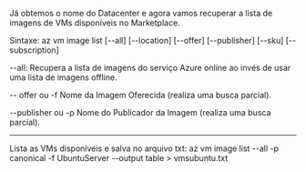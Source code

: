 Já obtemos o nome do Datacenter e agora vamos recuperar a lista de imagens de VMs disponíveis no Marketplace.

Sintaxe:
	az vm image list [--all]
				  [--location]
				  [--offer]
				  [--publisher]
				  [--sku]
				  [--subscription]
				  
--all:
	Recupera a lista de imagens do serviço Azure online ao invés de usar uma lista de imagens offline.
	
-- offer ou -f
	Nome da Imagem Oferecida (realiza uma busca parcial).
	
--publisher ou -p
	Nome do Publicador da Imagem (realiza uma busca parcial).

------------------------------

Lista as VMs disponíveis e salva no arquivo txt:
	az vm image list --all -p canonical -f UbuntuServer --output table > vmsubuntu.txt
